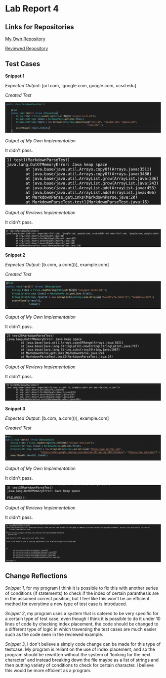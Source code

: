 # Lab Report 4

## Links for Repositories

[My Own Repository](https://github.com/shreykumar18/markdown-parser.git)

[Reviewed Repository](https://github.com/kcyy127/markdown-parser.git)

## Test Cases

**Snippet 1**

*Expected Output*: [url.com, 'google.com, google.com, ucsd.edu]

*Created Test*

![Image](snippetTest1.png)

*Output of My Own Implementation*

It didn't pass.

![Image](ownS1.png)

*Output of Reviews Implementation*

It didn't pass.

![Image](rewS1.png)

**Snippet 2**

*Expected Output*: [b.com, a.com(()), example.com]

*Created Test*

![Image](sTest2.png)

*Output of My Own Implementation*

It didn't pass.

![Image](ownS2.png)

*Output of Reviews Implementation*

It didn't pass.

![Image](rewS2.png)

**Snippet 3**

*Expected Output*: [b.com, a.com(()), example.com]

*Created Test*

![Image](sTest3.png)

*Output of My Own Implementation*

It didn't pass.

![Image](ownS3.png)

*Output of Reviews Implementation*

It didn't pass.

![Image](rewS3.png)


## Change Reflections ##

*Snippet 1*, for my program I think it is possible to fix this with another series of conditions (if statements) to check if the index of certain paranthesis are in the assumed correct position, but I feel like this won't be an efficient method for everytime a new type of test case is introduced. 

*Snippet 2*, my program uses a system that is catered to be very specific for a certain type of test case, even though I think it is possible to do it under 10 lines of code by checking index placement, the code should be changed to a different type of logic in which traversing the test cases are much easier such as the code seen in the reviewed example.

*Snippet 3*, I don't believe a simply code change can be made for this type of testcase. My program is reliant on the use of index placement, and so the program should be rewritten without the system of 'looking for the next character' and instead breaking down the file maybe as a list of strings and then putting variety of conditions to check for certain character. I believe this would be more efficient as a program.

